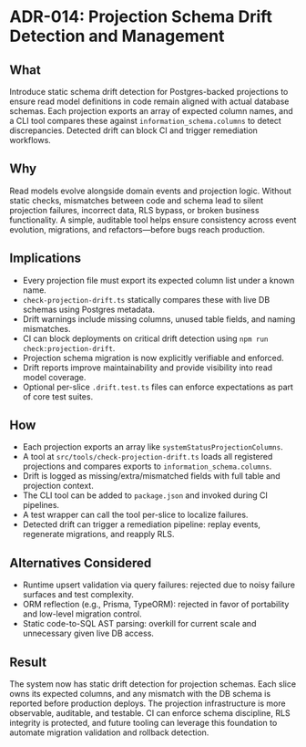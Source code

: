 # ADR-014: Projection Schema Drift Detection and Management

## What

Introduce static schema drift detection for Postgres-backed projections to ensure read model definitions in code remain aligned with actual database schemas. Each projection exports an array of expected column names, and a CLI tool compares these against `information_schema.columns` to detect discrepancies. Detected drift can block CI and trigger remediation workflows.

## Why

Read models evolve alongside domain events and projection logic. Without static checks, mismatches between code and schema lead to silent projection failures, incorrect data, RLS bypass, or broken business functionality. A simple, auditable tool helps ensure consistency across event evolution, migrations, and refactors—before bugs reach production.

## Implications

* Every projection file must export its expected column list under a known name.
* `check-projection-drift.ts` statically compares these with live DB schemas using Postgres metadata.
* Drift warnings include missing columns, unused table fields, and naming mismatches.
* CI can block deployments on critical drift detection using `npm run check:projection-drift`.
* Projection schema migration is now explicitly verifiable and enforced.
* Drift reports improve maintainability and provide visibility into read model coverage.
* Optional per-slice `.drift.test.ts` files can enforce expectations as part of core test suites.

## How

* Each projection exports an array like `systemStatusProjectionColumns`.
* A tool at `src/tools/check-projection-drift.ts` loads all registered projections and compares exports to `information_schema.columns`.
* Drift is logged as missing/extra/mismatched fields with full table and projection context.
* The CLI tool can be added to `package.json` and invoked during CI pipelines.
* A test wrapper can call the tool per-slice to localize failures.
* Detected drift can trigger a remediation pipeline: replay events, regenerate migrations, and reapply RLS.

## Alternatives Considered

* Runtime upsert validation via query failures: rejected due to noisy failure surfaces and test complexity.
* ORM reflection (e.g., Prisma, TypeORM): rejected in favor of portability and low-level migration control.
* Static code-to-SQL AST parsing: overkill for current scale and unnecessary given live DB access.

## Result

The system now has static drift detection for projection schemas. Each slice owns its expected columns, and any mismatch with the DB schema is reported before production deploys. The projection infrastructure is more observable, auditable, and testable. CI can enforce schema discipline, RLS integrity is protected, and future tooling can leverage this foundation to automate migration validation and rollback detection.
